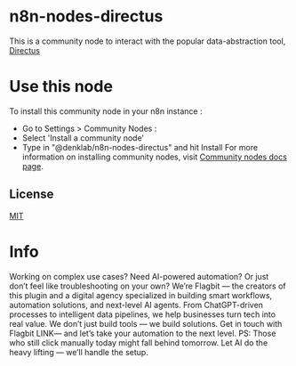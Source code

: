 # n8n-nodes-directus

This is a community node to interact with the popular data-abstraction tool, [Directus](https://directus.io/)

# Use this node

To install this community node in your n8n instance :

- Go to Settings > Community Nodes :
- Select 'Install a community node'
- Type in "@denklab/n8n-nodes-directus" and hit Install
  For more information on installing community nodes, visit [Community nodes docs page](https://docs.n8n.io/integrations/community-nodes/).

## License

[MIT](https://github.com/n8n-io/n8n-nodes-starter/blob/master/LICENSE.md)

# Info
Working on complex use cases? Need AI-powered automation? Or just don’t feel like troubleshooting on your own?
We’re Flagbit — the creators of this plugin and a digital agency specialized in building smart workflows, automation solutions, and next-level AI agents.
From ChatGPT-driven processes to intelligent data pipelines, we help businesses turn tech into real value. We don’t just build tools — we build solutions.
Get in touch with Flagbit LINK— and let’s take your automation to the next level.
PS: Those who still click manually today might fall behind tomorrow. Let AI do the heavy lifting — we’ll handle the setup.
